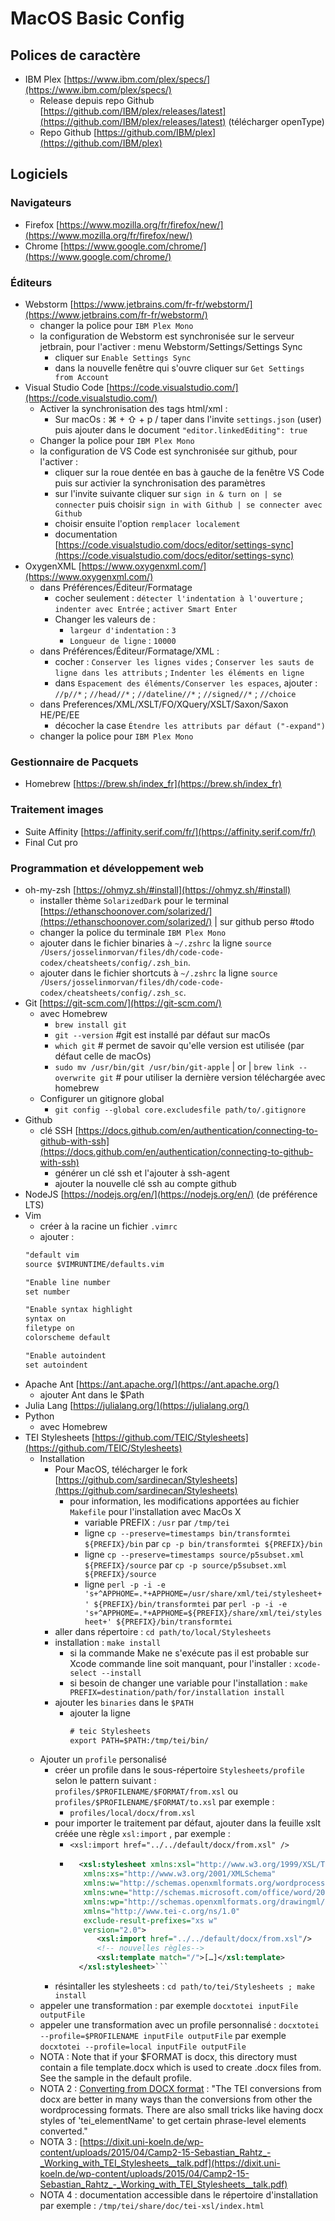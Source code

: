 # MacOS Basic Config

## Polices de caractère
- IBM Plex [https://www.ibm.com/plex/specs/](https://www.ibm.com/plex/specs/)
    - Release depuis repo Github [https://github.com/IBM/plex/releases/latest](https://github.com/IBM/plex/releases/latest) (télécharger openType)
    - Repo Github [https://github.com/IBM/plex](https://github.com/IBM/plex)

## Logiciels 
### Navigateurs
- Firefox [https://www.mozilla.org/fr/firefox/new/](https://www.mozilla.org/fr/firefox/new/)
- Chrome [https://www.google.com/chrome/](https://www.google.com/chrome/)

### Éditeurs
- Webstorm [https://www.jetbrains.com/fr-fr/webstorm/](https://www.jetbrains.com/fr-fr/webstorm/)
    - changer la police pour `IBM Plex Mono`
    - la configuration de Webstorm est synchronisée sur le serveur jetbrain, pour l'activer : menu Webstorm/Settings/Settings Sync
        - cliquer sur `Enable Settings Sync`
        - dans la nouvelle fenêtre qui s'ouvre cliquer sur `Get Settings from Account`
- Visual Studio Code [https://code.visualstudio.com/](https://code.visualstudio.com/)
    - Activer la synchronisation des tags html/xml : 
        - Sur macOs : ⌘ + ⇧ + p / taper dans l'invite `settings.json` (user) puis ajouter dans le document `"editor.linkedEditing": true`
    - Changer la police pour `IBM Plex Mono`
    - la configuration de VS Code est synchronisée sur github, pour l'activer : 
        - cliquer sur la roue dentée en bas à gauche de la fenêtre VS Code puis sur activier la synchronisation des paramètres
        - sur l'invite suivante cliquer sur `sign in & turn on | se connecter` puis choisir `sign in with Github | se connecter avec Github`
        - choisir ensuite l'option `remplacer localement`
        - documentation [https://code.visualstudio.com/docs/editor/settings-sync](https://code.visualstudio.com/docs/editor/settings-sync)
- OxygenXML [https://www.oxygenxml.com/](https://www.oxygenxml.com/)
    - dans Préférences/Éditeur/Formatage
        - cocher seulement : `détecter l'indentation à l'ouverture` ; `indenter avec Entrée` ; `activer Smart Enter`
        - Changer les valeurs de :
            - `largeur d'indentation` : `3`
            - `Longueur de ligne` : `10000`
    - dans Préférences/Éditeur/Formatage/XML :
        - cocher : `Conserver les lignes vides` ; `Conserver les sauts de ligne dans les attributs` ; `Indenter les éléments en ligne`
        - dans `Espacement des éléments/Conserver les espaces`, ajouter : `//p//*` ; `//head//*` ; `//dateline//*` ; `//signed//*` ; `//choice`
    - dans Preferences/XML/XSLT/FO/XQuery/XSLT/Saxon/Saxon HE/PE/EE
        - décocher la case `Étendre les attributs par défaut ("-expand")`
    - changer la police pour `IBM Plex Mono`

### Gestionnaire de Pacquets
- Homebrew [https://brew.sh/index_fr](https://brew.sh/index_fr)

### Traitement images
- Suite Affinity [https://affinity.serif.com/fr/](https://affinity.serif.com/fr/)
- Final Cut pro 

### Programmation et développement web
- oh-my-zsh [https://ohmyz.sh/#install](https://ohmyz.sh/#install)
    - installer thème `SolarizedDark` pour le terminal [https://ethanschoonover.com/solarized/](https://ethanschoonover.com/solarized/) | sur github perso #todo
    - changer la police du terminale `IBM Plex Mono`
    - ajouter dans le fichier binaries à `~/.zshrc` la ligne `source /Users/josselinmorvan/files/dh/code-code-codex/cheatsheets/config/.zsh_bin`.
    - ajouter dans le fichier shortcuts à `~/.zshrc` la ligne `source /Users/josselinmorvan/files/dh/code-code-codex/cheatsheets/config/.zsh_sc`.
- Git [https://git-scm.com/](https://git-scm.com/)
    - avec Homebrew 
        - `brew install git`
        - `git --version` #git est installé par défaut sur macOs
        - `which git` # permet de savoir qu'elle version est utilisée (par défaut celle de macOs)
        - `sudo mv /usr/bin/git /usr/bin/git-apple` | or | `brew link --overwrite git` # pour utiliser la dernière version téléchargée avec homebrew
    - Configurer un gitignore global 
        - `git config --global core.excludesfile path/to/.gitignore`
- Github 
    - clé SSH [https://docs.github.com/en/authentication/connecting-to-github-with-ssh](https://docs.github.com/en/authentication/connecting-to-github-with-ssh)
        - générer un clé ssh et l'ajouter à ssh-agent
        - ajouter la nouvelle clé ssh au compte github
- NodeJS [https://nodejs.org/en/](https://nodejs.org/en/) (de préférence LTS)
- Vim 
    - créer à la racine un fichier `.vimrc`
    - ajouter :
    ```txt
    "default vim
    source $VIMRUNTIME/defaults.vim
    
    "Enable line number
    set number
    
    "Enable syntax highlight
    syntax on
    filetype on
    colorscheme default
 
    "Enable autoindent
    set autoindent
    ```
- Apache Ant [https://ant.apache.org/](https://ant.apache.org/)
    - ajouter Ant dans le $Path
- Julia Lang [https://julialang.org/](https://julialang.org/)
- Python []()
    - avec Homebrew
- TEI Stylesheets [https://github.com/TEIC/Stylesheets](https://github.com/TEIC/Stylesheets)
    - Installation
        - Pour MacOS, télécharger le fork [https://github.com/sardinecan/Stylesheets](https://github.com/sardinecan/Stylesheets)
            - pour information, les modifications apportées au fichier `Makefile` pour l'installation avec MacOs X
                - variable PREFIX : `/usr` par `/tmp/tei`
                - ligne `cp --preserve=timestamps bin/transformtei ${PREFIX}/bin` par `cp -p bin/transformtei ${PREFIX}/bin`
                - ligne `cp --preserve=timestamps source/p5subset.xml ${PREFIX}/source` par `cp -p source/p5subset.xml ${PREFIX}/source`
                - ligne `perl -p -i -e 's+^APPHOME=.*+APPHOME=/usr/share/xml/tei/stylesheet+' ${PREFIX}/bin/transformtei` par `perl -p -i -e 's+^APPHOME=.*+APPHOME=${PREFIX}/share/xml/tei/stylesheet+' ${PREFIX}/bin/transformtei`
        - aller dans répertoire : `cd path/to/local/Stylesheets`
        - installation : `make install`
            - si la commande Make ne s'exécute pas il est probable sur Xcode commande line soit manquant, pour l'installer : `xcode-select --install`
            - si besoin de changer une variable pour l'installation : `make PREFIX=destination/path/for/installation install`
        - ajouter les `binaries` dans le `$PATH`
            - ajouter la ligne 
                ```txt
                # teic Stylesheets
                export PATH=$PATH:/tmp/tei/bin/
                ```
    - Ajouter un `profile` personalisé
        - créer un profile dans le sous-répertoire `Stylesheets/profile` selon le pattern suivant : `profiles/$PROFILENAME/$FORMAT/from.xsl` ou `profiles/$PROFILENAME/$FORMAT/to.xsl` par exemple : 
            - `profiles/local/docx/from.xsl`
        - pour importer le traitement par défaut, ajouter dans la feuille xslt créée une règle `xsl:import` , par exemple :
            - `<xsl:import href="../../default/docx/from.xsl" />`
            - ```xml
                <xsl:stylesheet xmlns:xsl="http://www.w3.org/1999/XSL/Transform" 
                 xmlns:xs="http://www.w3.org/2001/XMLSchema"
                 xmlns:w="http://schemas.openxmlformats.org/wordprocessingml/2006/main"
                 xmlns:wne="http://schemas.microsoft.com/office/word/2006/wordml"
                 xmlns:wp="http://schemas.openxmlformats.org/drawingml/2006/wordprocessingDrawing"
                 xmlns="http://www.tei-c.org/ns/1.0"
                 exclude-result-prefixes="xs w"
                 version="2.0">
                    <xsl:import href="../../default/docx/from.xsl"/>
                    <!-- nouvelles règles-->
                    <xsl:template match="/">[…]</xsl:template>
                </xsl:stylesheet>```
        - résintaller les stylesheets : `cd path/to/tei/Stylesheets ; make install`
    - appeler une transformation : par exemple `docxtotei inputFile outputFile`
    - appeler une transformation avec un profile personnalisé : `docxtotei --profile=$PROFILENAME inputFile outputFile` par exemple `docxtotei --profile=local inputFile outputFile`
    - NOTA : Note that if your $FORMAT is docx, this directory must contain a file template.docx which is used to create .docx files from. See the sample in the default profile.
    - NOTA 2 : [Converting from DOCX format](https://listserv.brown.edu/archives/cgi-bin/wa?A2=TEI-L;1123776a.1605) : "The TEI conversions from docx are better in many ways than the conversions from other the wordprocessing formats. There are also small tricks like having docx styles of 'tei_elementName' to get certain phrase-level elements converted."
    - NOTA 3 : [https://dixit.uni-koeln.de/wp-content/uploads/2015/04/Camp2-15-Sebastian_Rahtz_-_Working_with_TEI_Stylesheets__talk.pdf](https://dixit.uni-koeln.de/wp-content/uploads/2015/04/Camp2-15-Sebastian_Rahtz_-_Working_with_TEI_Stylesheets__talk.pdf)
    - NOTA 4 : documentation accessible dans le répertoire d'installation par exemple : `/tmp/tei/share/doc/tei-xsl/index.html` 